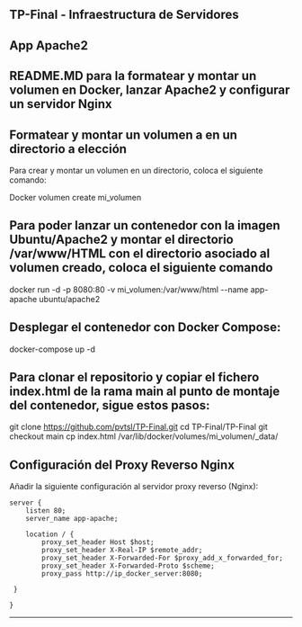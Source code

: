 ## TP-Final - Infraestructura de Servidores ## 

## App Apache2 ##   

## README.MD para la formatear y montar un volumen en Docker, lanzar Apache2 y configurar un servidor Nginx ## 

 

## Formatear y montar un volumen a en un directorio a elección ## 

 Para crear y montar un volumen en un directorio, coloca el siguiente comando:

Docker volumen create mi_volumen

  

## Para poder lanzar un contenedor con la imagen Ubuntu/Apache2 y montar el directorio /var/www/HTML con el directorio asociado al volumen creado, coloca el siguiente comando ##

docker run -d -p 8080:80 -v mi_volumen:/var/www/html --name app-apache ubuntu/apache2



## Desplegar el contenedor con Docker Compose: ##

docker-compose up -d 



## Para clonar el repositorio y copiar el fichero index.html de la rama main al punto de montaje del contenedor, sigue estos pasos: ##


git clone https://github.com/pvtsl/TP-Final.git
cd TP-Final/TP-Final
git checkout main
cp index.html /var/lib/docker/volumes/mi_volumen/_data/



## Configuración del Proxy Reverso Nginx ##


Añadir la siguiente configuración al servidor proxy reverso (Nginx):

    
    server {
        listen 80;
        server_name app-apache;

        location / {
            proxy_set_header Host $host;
            proxy_set_header X-Real-IP $remote_addr;
            proxy_set_header X-Forwarded-For $proxy_add_x_forwarded_for;
            proxy_set_header X-Forwarded-Proto $scheme;
            proxy_pass http://ip_docker_server:8080;

     }

    }

--- 
